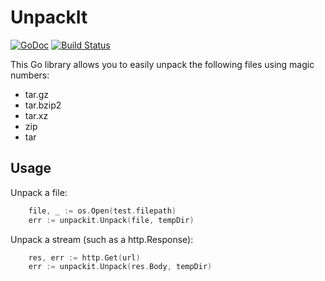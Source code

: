 # UnpackIt

[![GoDoc](https://godoc.org/github.com/c4milo/unpackit?status.svg)](https://godoc.org/github.com/c4milo/unpackit)
[![Build Status](https://travis-ci.org/c4milo/unpackit.svg?branch=master)](https://travis-ci.org/c4milo/unpackit)

This Go library allows you to easily unpack the following files using magic numbers:

* tar.gz
* tar.bzip2
* tar.xz
* zip
* tar

## Usage

Unpack a file:

```go
    file, _ := os.Open(test.filepath)
    err := unpackit.Unpack(file, tempDir)
```

Unpack a stream (such as a http.Response):

```go
    res, err := http.Get(url)
    err := unpackit.Unpack(res.Body, tempDir)
```
